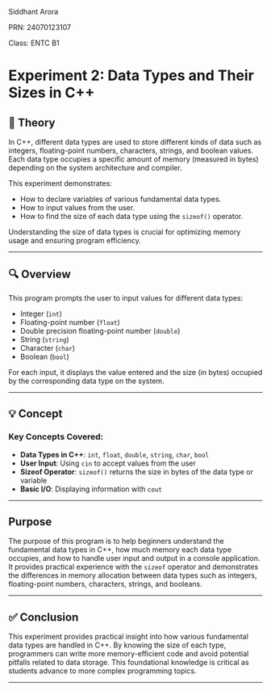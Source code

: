 Siddhant Arora

PRN: 24070123107 

Class: ENTC B1

# Experiment 2: Data Types and Their Sizes in C++

## 📘 Theory

In C++, different data types are used to store different kinds of data such as integers, floating-point numbers, characters, strings, and boolean values. Each data type occupies a specific amount of memory (measured in bytes) depending on the system architecture and compiler.

This experiment demonstrates:
- How to declare variables of various fundamental data types.
- How to input values from the user.
- How to find the size of each data type using the `sizeof()` operator.

Understanding the size of data types is crucial for optimizing memory usage and ensuring program efficiency.

---

## 🔍 Overview

This program prompts the user to input values for different data types:

- Integer (`int`)
- Floating-point number (`float`)
- Double precision floating-point number (`double`)
- String (`string`)
- Character (`char`)
- Boolean (`bool`)

For each input, it displays the value entered and the size (in bytes) occupied by the corresponding data type on the system.

---

## 💡 Concept

### Key Concepts Covered:

- **Data Types in C++**: `int`, `float`, `double`, `string`, `char`, `bool`
- **User Input**: Using `cin` to accept values from the user
- **Sizeof Operator**: `sizeof()` returns the size in bytes of the data type or variable
- **Basic I/O**: Displaying information with `cout`

---

## Purpose

The purpose of this program is to help beginners understand the fundamental data types in C++, how much memory each data type occupies, and how to handle user input and output in a console application. It provides practical experience with the `sizeof` operator and demonstrates the differences in memory allocation between data types such as integers, floating-point numbers, characters, strings, and booleans.


---

## ✅ Conclusion

This experiment provides practical insight into how various fundamental data types are handled in C++. By knowing the size of each type, programmers can write more memory-efficient code and avoid potential pitfalls related to data storage. This foundational knowledge is critical as students advance to more complex programming topics.

---


